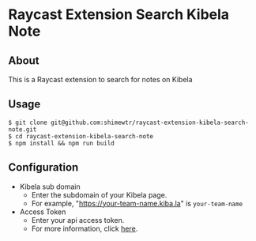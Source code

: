 # Raycast Extension Search Kibela Note

## About

This is a Raycast extension to search for notes on Kibela

## Usage

```
$ git clone git@github.com:shimewtr/raycast-extension-kibela-search-note.git
$ cd raycast-extension-kibela-search-note
$ npm install && npm run build
```

## Configuration

- Kibela sub domain
  - Enter the subdomain of your Kibela page.
  - For example, "https://your-team-name.kiba.la" is `your-team-name`
- Access Token
  - Enter your api access token.
  - For more information, click [here](https://github.com/kibela/kibela-api-v1-document).
